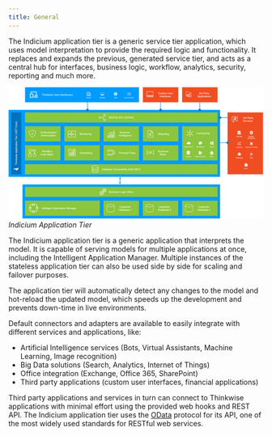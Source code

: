 ```yaml
---
title: General
---
```


The Indicium application tier is a generic service tier application, which uses model interpretation to provide the required logic and functionality. It replaces and expands the previous, generated service tier, and acts as a central hub for interfaces, business logic, workflow, analytics, security, reporting and much more. 

 ![img](../assets/sf/clip_image002.png)
*Indicium Application Tier*

The Indicium application tier is a generic application that interprets the model. It is capable of serving models for multiple applications at once, including the Intelligent Application Manager. Multiple instances of the stateless application tier can also be used side by side for scaling and failover purposes.

The application tier will automatically detect any changes to the model and hot-reload the updated model, which speeds up the development and prevents down-time in live environments.

Default connectors and adapters are available to easily integrate with different services and applications, like:

- Artificial Intelligence services (Bots, Virtual Assistants, Machine Learning, Image recognition)
- Big Data solutions (Search, Analytics, Internet of Things)
- Office integration (Exchange, Office 365, SharePoint)
- Third party applications (custom user interfaces, financial applications)

Third party applications and services in turn can connect to Thinkwise applications with minimal effort using the provided web hooks and REST API. The Indicium application tier uses the [OData](http://www.odata.org/) protocol for its API, one of the most widely used standards for RESTful web services. 